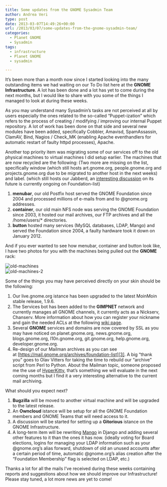 ```yaml
---
title: Some updates from the GNOME Sysadmin Team
author: Andrea Veri
type: post
date: 2013-03-07T14:49:26+00:00
url: /2013/03/07/some-updates-from-the-gnome-sysadmin-team/
categories:
  - Planet GNOME
  - Sysadmin
tags:
  - infrastructure
  - Planet GNOME
  - sysadmin

---
```

It&#8217;s been more than a month now since I started looking into the many outstanding items we had waiting on our To Do list here at the **GNOME Infrastructure**. A lot has been done and a lot has yet to come during the next months, but I would like to share with you some of the things I managed to look at during these weeks.

As you may understand many Sysadmin&#8217;s tasks are not perceived at all by users especially the ones related to the so-called &#8220;Puppet-ization&#8221; which refers to the process of creating / modifying / improving our internal Puppet repository. A lot of work has been done on that side and several new modules have been added, specifically Cobbler, Amavisd, SpamAssassin, ClamAV, Bind, Nagios / Check_MK (enabling Apache eventhandlers for automatic restart of faulty httpd processes), Apache.

Another top priority item was migrating some of our services off to the old physical machines to virtual machines I did setup earlier. The machines that are now recycled are the following: (Two more are missing on the list, specifically window (which still hosts art.gnome.org, people.gnome.org and projects.gnome.org due to be migrated to another host in the next weeks) and label. (which still hosts our Jabberd, an <a href="https://mail.gnome.org/archives/foundation-list/2013-March/msg00000.html" target="_blank">interesting discussion</a> on its future is currently ongoing on Foundation-list)

  1. **menubar**, our old Postfix host served the GNOME Foundation since 2004 and processed millions of e-mails from and to @gnome.org addresses.
  2. **container**, our old main NFS node was serving the GNOME Foundation since 2003, it hosted our mail archives, our FTP archives and all the /home/users/* directories.
  3. **button** hosted many services (MySQL databases, LDAP, Mango) and served the Foundation since 2004, a faulty hardware took it down on January 2012.

And if you ever wanted to see how menubar, container and button look like, I have two photos for you with the machines being pulled out the **GNOME** rack:

![old-machines](/wp-content/uploads/2013/03/old-machines.jpg)
<br>
![old-machines-2](/wp-content/uploads/2013/03/old-machines-2.jpg)

Some of the things you may have perceived directly on your skin should be the following:

  1. Our live.gnome.org istance has been upgraded to the latest MoinMoin stable release, 1.9.6.
  2. The Services bot has been added to the **GIMPNET** network and currently manages all GNOME channels, it currently acts as a Nickserv, Chanserv. More information about how you can register your nickname and gain the needed ACLs at the following <a href="https://live.gnome.org/Sysadmin/IRC" target="_blank">wiki page</a>.
  3. Several **GNOME** services and domains are now covered by SSL as you may have noticed on planet.gnome.org, news.gnome.org, blogs.gnome.org, l10n.gnome.org, git.gnome.org, help.gnome.org, developer.gnome.org.
  4. Re-design of our Mailman archives as you can see at [https://mail.gnome.org/archives/foundation-list][3]. A big &#8220;thank you&#8221; goes to Olav Vitters for taking the time to rebuild our &#8220;archive&#8221; script from Perl to Python. About the Mailman topic, someone proposed me the use of <a href="https://fedorahosted.org/hyperkitty/" target="_blank">HyperKitty</a>, that&#8217;s something we will evaluate in the next coming months but I find it a very interesting alternative to the current mail archiving.

What should you expect next?

  1. **Bugzilla** will be moved to another virtual machine and will be upgraded to the latest release.
  2. An **Owncloud** istance will be setup for all the GNOME Foundation members and GNOME Teams that will need access to it.
  3. A discussion will be started for setting up a **Gitorious** istance on the GNOME Infrastructure.
  4. A long-term item will be rewriting <a href="https://live.gnome.org/Mango" target="_blank">Mango</a> in Django and adding several other features to it than the ones it has now. (ideally voting for Board elections, logins for managing your LDAP information such as your @gnome.org&#8217;s alias forward, shutdown of old an unused accounts after a certain period of time, automatic @gnome.org&#8217;s alias creation after the &#8220;Foundation Membership&#8221; flag is selected on LDAP, etc.)

Thanks a lot for all the mails I&#8217;ve received during these weeks containing reports and suggestions about how we should improve our Infrastructure! Please stay tuned, a lot more news are yet to come!

 [1]: http://www.dragonsreach.it/wp-content/uploads/2013/03/old-machines.jpg
 [2]: http://www.dragonsreach.it/wp-content/uploads/2013/03/old-machines-2.jpg
 [3]: https://mail.gnome.org/archives/foundation-list/
